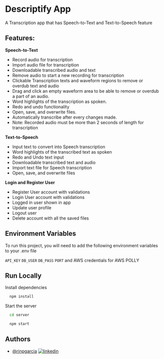 # Descriptify App

A Transcription app that has Speech-to-Text and Text-to-Speech feature <br />

## Features:

**Speech-to-Text**

- Record audio for transcription
- Import audio file for transcription
- Downloadable transcribed audio and text
- Remove audio to start a new recording for transcription
- Clickable Transcription texts and waveform regions to remove or overdub text and audio
- Drag and click an empty waveform area to be able to remove or overdub a part of an audio.
- Word highlights of the transcription as spoken.
- Redo and undo functionality
- Open, save, and overwrite files.
- Automatically transcribe after every changes made.
- Note: Recorded audio must be more than 2 seconds of length for transcription

**Text-to-Speech**

- Input text to convert into Speech transcription
- Word highlights of the transcribed text as spoken
- Redo and Undo text input
- Downloadable transcribed text and audio
- Import text file for Speech transcription
- Open, save, and overwrite files

**Login and Register User**

- Register User account with validations
- Login User account with validations
- Logged in user shown in app
- Update user profile
- Logout user
- Delete account with all the saved files

## Environment Variables

To run this project, you will need to add the following environment variables to your .env file

`API_KEY`
`DB_USER`
`DB_PASS`
`PORT`
and AWS credentials for AWS POLLY

## Run Locally

Install dependencies

```bash
  npm install
```

Start the server

```bash
  cd server
```

```bash
  npm start
```

## Authors

- [@rjnpgarcia](https://www.github.com/rjnpgarcia)
  [![linkedin](https://img.shields.io/badge/linkedin-0A66C2?style=for-the-badge&logo=linkedin&logoColor=white)](https://www.linkedin.com/in/rjnpgarcia)
